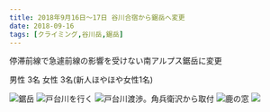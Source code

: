 ```yaml
---
title: 2018年9月16日〜17日 谷川合宿から鋸岳へ変更
date: 2018-09-16
tags: [クライミング,谷川岳,鋸岳]
---
```


停滞前線で急遽前線の影響を受けない南アルプス鋸岳に変更

男性 3名
女性 3名(新人ほやほや女性1名)


![鋸岳](/2018/09/16/20180916/1.png)
![戸台川を行く](/2018/09/16/20180916/2.png)
![戸台川渡渉。角兵衛沢から取付](/2018/09/16/20180916/3.png)
![鹿の窓](/2018/09/16/20180916/4.png)
![](/2018/09/16/20180916/5.png)
